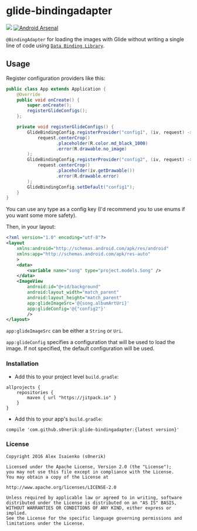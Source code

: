 # glide-bindingadapter
[![](https://jitpack.io/v/s0nerik/glide-bindingadapter.svg)](https://jitpack.io/#s0nerik/glide-bindingadapter)
[![Android Arsenal](https://img.shields.io/badge/Android%20Arsenal-glide--bindingadapter-green.svg?style=true)](https://android-arsenal.com/details/1/4426)

`@BindingAdapter` for loading the images with Glide without writing a single line of code using [`Data Binding Library`](https://developer.android.com/topic/libraries/data-binding/index.html).

## Usage
Register configuration providers like this:
```java
public class App extends Application {
    @Override
    public void onCreate() {
        super.onCreate();
        registerGlideConfigs();
    };

    private void registerGlideConfigs() {
        GlideBindingConfig.registerProvider("config1", (iv, request) ->
            request.centerCrop()
                   .placeholder(R.color.md_black_1000)
                   .error(R.drawable.no_image)
        );
        GlideBindingConfig.registerProvider("config2", (iv, request) ->
            request.centerCrop()
                   .placeholder(iv.getDrawable())
                   .error(R.drawable.error)
        );
        GlideBindingConfig.setDefault("config1");
    }
}
```
You can use any type as a config key (I'd recommend you to use enums if you want some more safety).

Then, in your layout:
```xml
<?xml version="1.0" encoding="utf-8"?>
<layout
    xmlns:android="http://schemas.android.com/apk/res/android"
    xmlns:app="http://schemas.android.com/apk/res-auto"
    >
    <data>
        <variable name="song" type="project.models.Song" />
    </data>
    <ImageView
        android:id="@+id/background"
        android:layout_width="match_parent"
        android:layout_height="match_parent"
        app:glideImageSrc='@{song.albumArtUri}'
        app:glideConfig='@{"config2"}'
        />
</layout>
```
`app:glideImageSrc` can be either a `String` or `Uri`. 

`app:glideConfig` specifies a configuration that will be used to load the image. If not specified, the default configuration will be used.

### Installation
- Add this to your project level `build.gradle`:
```
allprojects {
    repositories {
        maven { url "https://jitpack.io" }
    }
}
```
- Add this to your app's `build.gradle`:
```
compile 'com.github.s0nerik:glide-bindingadapter:{latest version}'
```

### License

```
Copyright 2016 Alex Isaienko (s0nerik)

Licensed under the Apache License, Version 2.0 (the "License");
you may not use this file except in compliance with the License.
You may obtain a copy of the License at

http://www.apache.org/licenses/LICENSE-2.0

Unless required by applicable law or agreed to in writing, software
distributed under the License is distributed on an "AS IS" BASIS,
WITHOUT WARRANTIES OR CONDITIONS OF ANY KIND, either express or implied.
See the License for the specific language governing permissions and
limitations under the License.
```
